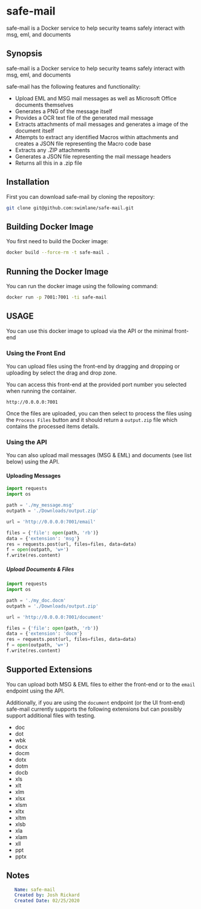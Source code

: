 # safe-mail

safe-mail is a Docker service to help security teams safely interact with msg, eml, and documents

## Synopsis

safe-mail is a Docker service to help security teams safely interact with msg, eml, and documents

safe-mail has the following features and functionality:

* Upload EML and MSG mail messages as well as Microsoft Office documents themselves
* Generates a PNG of the message itself
* Provides a OCR text file of the generated mail message
* Extracts attachments of mail messages and generates a image of the document itself
* Attempts to extract any identified Macros within attachments and creates a JSON file representing the Macro code base
* Extracts any .ZIP attachments
* Generates a JSON file representing the mail message headers
* Returns all this in a .zip file

## Installation

First you can download safe-mail by cloning the repository:

```bash
git clone git@github.com:swimlane/safe-mail.git
```

## Building Docker Image

You first need to build the Docker image:

```bash
docker build --force-rm -t safe-mail .
```

## Running the Docker Image

You can run the docker image using the following command:

```bash
docker run -p 7001:7001 -ti safe-mail 
```

## USAGE

You can use this docker image to upload via the API or the minimal front-end

### Using the Front End

You can upload files using the front-end by dragging and dropping or uploading by select the drag and drop zone.

You can access this front-end at the provided port number you selected when running the container.  

```
http://0.0.0.0:7001
```

Once the files are uploaded, you can then select to process the files using the `Process Files` button and it should return a `output.zip` file which contains the processed items details.

### Using the API

You can also upload mail messages (MSG & EML) and documents (see list below) using the API.

#### Uploading Messages

```python
import requests
import os

path = './my_message.msg'
outpath = './Downloads/output.zip'

url = 'http://0.0.0.0:7001/email'

files = {'file': open(path, 'rb')}
data = {'extension': 'msg'}
res = requests.post(url, files=files, data=data)
f = open(outpath, 'w+')
f.write(res.content)
```

##### Upload Documents & Files

```python
import requests
import os

path = './my_doc.docm'
outpath = './Downloads/output.zip'

url = 'http://0.0.0.0:7001/document'

files = {'file': open(path, 'rb')}
data = {'extension': 'docm'}
res = requests.post(url, files=files, data=data)
f = open(outpath, 'w+')
f.write(res.content)
```

## Supported Extensions

You can upload both MSG & EML files to either the front-end or to the `email` endpoint using the API.

Additionally, if you are using the `document` endpoint (or the UI front-end) safe-mail currently supports the following extensions but can possibly support additional files with testing.

* doc
* dot
* wbk
* docx
* docm
* dotx
* dotm
* docb
* xls
* xlt
* xlm
* xlsx
* xlsm
* xltx
* xltm
* xlsb
* xla
* xlam
* xll
* ppt
* pptx

## Notes
```yaml
   Name: safe-mail
   Created by: Josh Rickard
   Created Date: 02/25/2020
```
